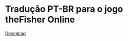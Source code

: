 # Tradução PT-BR para o jogo theFisher Online

[Download](https://github.com/chacalz/tfo/archive/master.zip)

